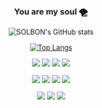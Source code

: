   <div align="center"> 
  
  ### You are my soul 🌪️
![SOLBON's GitHub stats](https://github-readme-stats.vercel.app/api?username=Junst&show_icons=true&theme=radical)

[![Top Langs](https://github-readme-stats.vercel.app/api/top-langs/?username=Junst&layout=compact)](https://github.com/Junst/github-readme-stats)

  <img src="https://img.shields.io/badge/Python-3776AB?style=flat-square&logo=Python&logoColor=white"/> <img src="https://img.shields.io/badge/Processing-006699?style=flat-square&logo=ProcessingFoundation&logoColor=black"/> <img src="https://img.shields.io/badge/TypeScript-3178C6?style=flat-square&logo=TypeScript&logoColor=black"/> <img src="https://img.shields.io/badge/Prolog-FF0000?style=flat-square&logo=&logoColor=black"/>

  <img src="https://img.shields.io/badge/NestJS-E0234E?style=flat-square&logo=NestJS&logoColor=black"/> <img src="https://img.shields.io/badge/-Node.js-%23339933?style=flat-square&logo=node.js&logoColor=white"/> <img src="https://img.shields.io/badge/-MySQL-%234479A1?style=flat-square&logo=mysql&logoColor=white"/> <img src="https://img.shields.io/badge/Arduino-00979D?style=flat-square&logo=Arduino&logoColor=black"/>
  
  <img src="https://img.shields.io/badge/Adobe Premere Pro-9999FF?style=flat-square&logo=Adobe Premiere Pro&logoColor=black"/> <img src="https://img.shields.io/badge/Adobe Photoshop-31A8FF?style=flat-square&logo=Adobe Photoshop&logoColor=black"/> <img src="https://img.shields.io/badge/Adobe Illustrator-FF9A00?style=flat-square&logo=Adobe Illustrator&logoColor=black"/> 
  </div>
<!--
**Junst/Junst** is a ✨ _special_ ✨ repository because its `README.md` (this file) appears on your GitHub profile.

Here are some ideas to get you started:

- 🔭 I’m currently working on ...
- 🌱 I’m currently learning ...
- 👯 I’m looking to collaborate on ...
- 🤔 I’m looking for help with ...
- 💬 Ask me about ...
- 📫 How to reach me: ...
- 😄 Pronouns: ...
- ⚡ Fun fact: ...
-->
